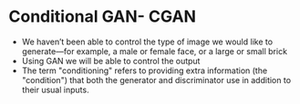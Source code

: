 # Conditional GAN- CGAN

* We haven’t been able to control the type of image we would like to generate—for example, a male or female face, or a large or small brick
* Using GAN we will be able to control the output
* The term "conditioning" refers to providing extra information (the "condition") that both the generator and discriminator use in addition to their usual inputs.
